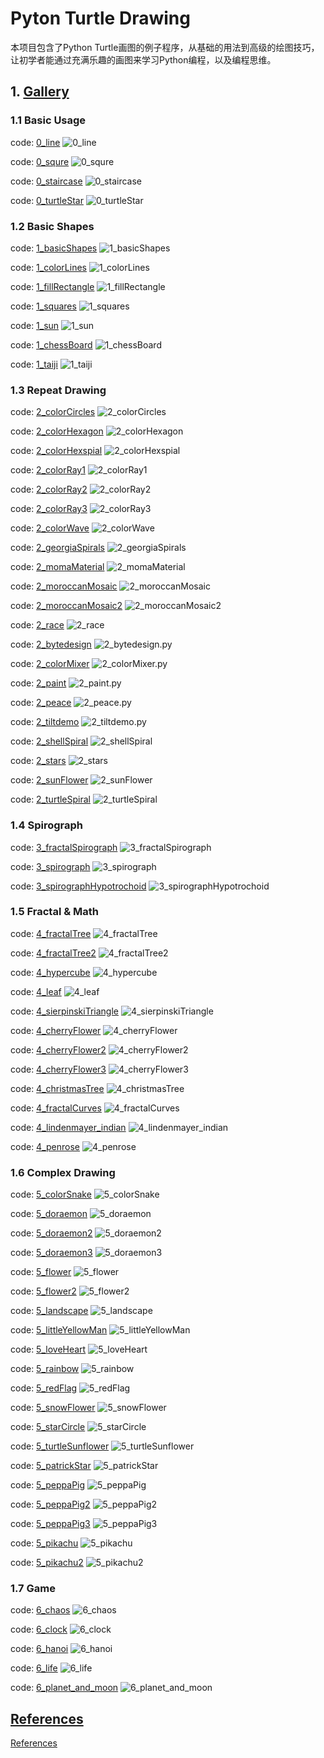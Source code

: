 # Pyton Turtle Drawing

本项目包含了Python Turtle画图的例子程序，从基础的用法到高级的绘图技巧，让初学者能通过充满乐趣的画图来学习Python编程，以及编程思维。


## 1. [Gallery](gallery.md)

### 1.1 Basic Usage
code: [0_line](codes/0_line.py)
![0_line](images/0_line.png)

code: [0_squre](codes/0_squre.py)
![0_squre](images/0_squre.png)

code: [0_staircase](codes/0_staircase.py)
![0_staircase](images/0_staircase.png)

code: [0_turtleStar](codes/0_turtleStar.py)
![0_turtleStar](images/0_turtleStar.png)



### 1.2 Basic Shapes
code: [1_basicShapes](codes/1_basicShapes.py)
![1_basicShapes](images/1_basicShapes.png)

code: [1_colorLines](codes/1_colorLines.py)
![1_colorLines](images/1_colorLines.png)

code: [1_fillRectangle](codes/1_fillRectangle.py)
![1_fillRectangle](images/1_fillRectangle.png)

code: [1_squares](codes/1_squares.py)
![1_squares](images/1_squares.png)

code: [1_sun](codes/1_sun.py)
![1_sun](images/1_sun.png)

code: [1_chessBoard](codes/1_chessBoard.py)
![1_chessBoard](images/1_chessBoard.png)

code: [1_taiji](codes/1_taiji.py)
![1_taiji](images/1_taiji.png)



### 1.3 Repeat Drawing
code: [2_colorCircles](codes/2_colorCircles.py)
![2_colorCircles](images/2_colorCircles.png)

code: [2_colorHexagon](codes/2_colorHexagon.py)
![2_colorHexagon](images/2_colorHexagon.png)

code: [2_colorHexspial](codes/2_colorHexspial.py)
![2_colorHexspial](images/2_colorHexspial.png)

code: [2_colorRay1](codes/2_colorRay1.py)
![2_colorRay1](images/2_colorRay1.png)

code: [2_colorRay2](codes/2_colorRay2.py)
![2_colorRay2](images/2_colorRay2.png)

code: [2_colorRay3](codes/2_colorRay3.py)
![2_colorRay3](images/2_colorRay3.png)

code: [2_colorWave](codes/2_colorWave.py)
![2_colorWave](images/2_colorWave.png)

code: [2_georgiaSpirals](codes/2_georgiaSpirals.py)
![2_georgiaSpirals](images/2_georgiaSpirals.png)

code: [2_momaMaterial](codes/2_momaMaterial.py)
![2_momaMaterial](images/2_momaMaterial.png)

code: [2_moroccanMosaic](codes/2_moroccanMosaic.py)
![2_moroccanMosaic](images/2_moroccanMosaic.png)

code: [2_moroccanMosaic2](codes/2_moroccanMosaic2.py)
![2_moroccanMosaic2](images/2_moroccanMosaic2.png)

code: [2_race](codes/2_race.py)
![2_race](images/2_race.png)

code: [2_bytedesign](codes/2_bytedesign.py)
![2_bytedesign.py](images/2_bytedesign.png)

code: [2_colorMixer](codes/2_colorMixer.py)
![2_colorMixer.py](images/2_colorMixer.png)

code: [2_paint](codes/2_paint.py)
![2_paint.py](images/2_paint.png)

code: [2_peace](codes/2_peace.py)
![2_peace.py](images/2_peace.png)

code: [2_tiltdemo](codes/2_tiltdemo.py)
![2_tiltdemo.py](images/2_tiltdemo.png)

code: [2_shellSpiral](codes/2_shellSpiral.py)
![2_shellSpiral](images/2_shellSpiral.png)

code: [2_stars](codes/2_stars.py)
![2_stars](images/2_stars.png)

code: [2_sunFlower](codes/2_sunFlower.py)
![2_sunFlower](images/2_sunFlower.png)

code: [2_turtleSpiral](codes/2_turtleSpiral.py)
![2_turtleSpiral](images/2_turtleSpiral.png)


### 1.4 Spirograph
code: [3_fractalSpirograph](codes/3_fractalSpirograph.py)
![3_fractalSpirograph](images/3_fractalSpirograph.png)

code: [3_spirograph](codes/3_spirograph.py)
![3_spirograph](images/3_spirograph.png)

code: [3_spirographHypotrochoid](codes/3_spirographHypotrochoid.py)
![3_spirographHypotrochoid](images/3_spirographHypotrochoid.png)


### 1.5 Fractal & Math
code: [4_fractalTree](codes/4_fractalTree.py)
![4_fractalTree](images/4_fractalTree.png)

code: [4_fractalTree2](codes/4_fractalTree2.py)
![4_fractalTree2](images/4_fractalTree2.png)

code: [4_hypercube](codes/4_hypercube.py)
![4_hypercube](images/4_hypercube.png)

code: [4_leaf](codes/4_leaf.py)
![4_leaf](images/4_leaf.png)

code: [4_sierpinskiTriangle](codes/4_sierpinskiTriangle.py)
![4_sierpinskiTriangle](images/4_sierpinskiTriangle.png)


code: [4_cherryFlower](codes/4_cherryFlower.py)
![4_cherryFlower](images/4_cherryFlower.png)

code: [4_cherryFlower2](codes/4_cherryFlower2.py)
![4_cherryFlower2](images/4_cherryFlower2.png)

code: [4_cherryFlower3](codes/4_cherryFlower3.py)
![4_cherryFlower3](images/4_cherryFlower3.png)

code: [4_christmasTree](codes/4_christmasTree.py)
![4_christmasTree](images/4_christmasTree.png)


code: [4_fractalCurves](codes/4_fractalCurves.py)
![4_fractalCurves](images/4_fractalCurves.png)

code: [4_lindenmayer_indian](codes/4_lindenmayer_indian.py)
![4_lindenmayer_indian](images/4_lindenmayer_indian.png)

code: [4_penrose](codes/4_penrose.py)
![4_penrose](images/4_penrose.png)


### 1.6 Complex Drawing
code: [5_colorSnake](codes/5_colorSnake.py)
![5_colorSnake](images/5_colorSnake.png)

code: [5_doraemon](codes/5_doraemon.py)
![5_doraemon](images/5_doraemon.png)

code: [5_doraemon2](codes/5_doraemon2.py)
![5_doraemon2](images/5_doraemon2.png)

code: [5_doraemon3](codes/5_doraemon3.py)
![5_doraemon3](images/5_doraemon3.png)

code: [5_flower](codes/5_flower.py)
![5_flower](images/5_flower.png)

code: [5_flower2](codes/5_flower2.py)
![5_flower2](images/5_flower2.png)

code: [5_landscape](codes/5_landscape.py)
![5_landscape](images/5_landscape.png)

code: [5_littleYellowMan](codes/5_littleYellowMan.py)
![5_littleYellowMan](images/5_littleYellowMan.png)

code: [5_loveHeart](codes/5_loveHeart.py)
![5_loveHeart](images/5_loveHeart.png)

code: [5_rainbow](codes/5_rainbow.py)
![5_rainbow](images/5_rainbow.png)

code: [5_redFlag](codes/5_redFlag.py)
![5_redFlag](images/5_redFlag.png)

code: [5_snowFlower](codes/5_snowFlower.py)
![5_snowFlower](images/5_snowFlower.png)

code: [5_starCircle](codes/5_starCircle.py)
![5_starCircle](images/5_starCircle.png)

code: [5_turtleSunflower](codes/5_turtleSunflower.py)
![5_turtleSunflower](images/5_turtleSunflower.png)

code: [5_patrickStar](codes/5_patrickStar.py)
![5_patrickStar](images/5_patrickStar.png)

code: [5_peppaPig](codes/5_peppaPig.py)
![5_peppaPig](images/5_peppaPig.png)

code: [5_peppaPig2](codes/5_peppaPig2.py)
![5_peppaPig2](images/5_peppaPig2.png)

code: [5_peppaPig3](codes/5_peppaPig3.py)
![5_peppaPig3](images/5_peppaPig3.png)

code: [5_pikachu](codes/5_pikachu.py)
![5_pikachu](images/5_pikachu.png)

code: [5_pikachu2](codes/5_pikachu2.py)
![5_pikachu2](images/5_pikachu2.png)


### 1.7 Game

code: [6_chaos](codes/6_chaos.py)
![6_chaos](images/6_chaos.png)

code: [6_clock](codes/6_clock.py)
![6_clock](images/6_clock.png)

code: [6_hanoi](codes/6_hanoi.py)
![6_hanoi](images/6_hanoi.png)

code: [6_life](codes/6_life.py)
![6_life](images/6_life.png)

code: [6_planet_and_moon](codes/6_planet_and_moon.py)
![6_planet_and_moon](images/6_planet_and_moon.png)


## [References](docs/referenes.md)
[References](docs/referenes.md)
